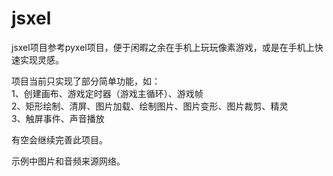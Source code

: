 # jsxel
jsxel项目参考pyxel项目，便于闲暇之余在手机上玩玩像素游戏，或是在手机上快速实现灵感。  

项目当前只实现了部分简单功能，如：  
1、创建画布、游戏定时器（游戏主循环）、游戏帧  
2、矩形绘制、清屏、图片加载、绘制图片、图片变形、图片裁剪、精灵  
3、触屏事件、声音播放  

有空会继续完善此项目。  

示例中图片和音频来源网络。  

